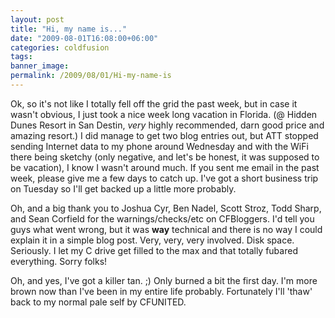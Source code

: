 ```yaml
---
layout: post
title: "Hi, my name is..."
date: "2009-08-01T16:08:00+06:00"
categories: coldfusion 
tags: 
banner_image: 
permalink: /2009/08/01/Hi-my-name-is
---
```


Ok, so it's not like I totally fell off the grid the past week, but in case it wasn't obvious, I just took a nice week long vacation in Florida. (@ Hidden Dunes Resort in San Destin, <i>very</i> highly recommended, darn good price and amazing resort.) I did manage to get two blog entries out, but ATT stopped sending Internet data to my phone around Wednesday and with the WiFi there being sketchy (only negative, and let's be honest, it was supposed to be vacation), I know I wasn't around much. If you sent me email in the past week, please give me a few days to catch up. I've got a short business trip on Tuesday so I'll get backed up a little more probably. 

Oh, and a big thank you to Joshua Cyr, Ben Nadel, Scott Stroz, Todd Sharp, and Sean Corfield for the warnings/checks/etc on CFBloggers. I'd tell you guys what went wrong, but it was <b>way</b> technical and there is no way I could explain it in a simple blog post. Very, very, very involved. Disk space. Seriously. I let my C drive get filled to the max and that totally fubared everything. Sorry folks!

Oh, and yes, I've got a killer tan. ;) Only burned a bit the first day. I'm more brown now than I've been in my entire life probably. Fortunately I'll 'thaw' back to my normal pale self by CFUNITED.